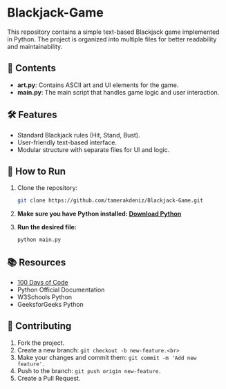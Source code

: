 # Blackjack-Game

This repository contains a simple text-based Blackjack game implemented in Python. The project is organized into multiple files for better readability and maintainability.

## 📁 Contents

- **art.py**: Contains ASCII art and UI elements for the game.  
- **main.py**: The main script that handles game logic and user interaction.  

## 🛠 Features

- Standard Blackjack rules (Hit, Stand, Bust).  
- User-friendly text-based interface.  
- Modular structure with separate files for UI and logic.  

## 🚀 How to Run

1. Clone the repository:
   ```bash
   git clone https://github.com/tamerakdeniz/Blackjack-Game.git
2. **Make sure you have Python installed: <a href = "https://www.python.org/downloads/">Download Python</a> <br>**

3.  **Run the desired file:**
    ```bash
    python main.py

## 📚 Resources
- <a href = "https://www.udemy.com/course/100-days-of-code/">100 Days of Code</a> <br>
- Python Official Documentation <br>
- W3Schools Python <br>
- GeeksforGeeks Python <br>

## 🤝 Contributing
1. Fork the project.<br>
2. Create a new branch: ```git checkout -b new-feature.<br>```<br>
3. Make your changes and commit them: ```git commit -m 'Add new feature'.```<br>
4. Push to the branch: ```git push origin new-feature.```<br>
5. Create a Pull Request.
